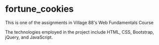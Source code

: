 # fortune_cookies
This is one of the assignments in Village 88's Web Fundamentals Course

The technologies employed in the project include HTML, CSS, Bootstrap, jQuery, and JavaScript.
